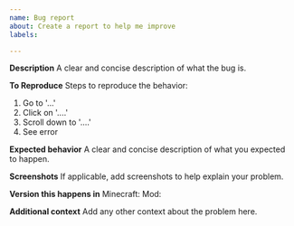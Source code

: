 ```yaml
---
name: Bug report
about: Create a report to help me improve
labels: 

---
```


**Description**
A clear and concise description of what the bug is.

**To Reproduce**
Steps to reproduce the behavior:
1. Go to '...'
2. Click on '....'
3. Scroll down to '....'
4. See error

**Expected behavior**
A clear and concise description of what you expected to happen.

**Screenshots**
If applicable, add screenshots to help explain your problem.

**Version this happens in**
Minecraft:
Mod:

**Additional context**
Add any other context about the problem here.

